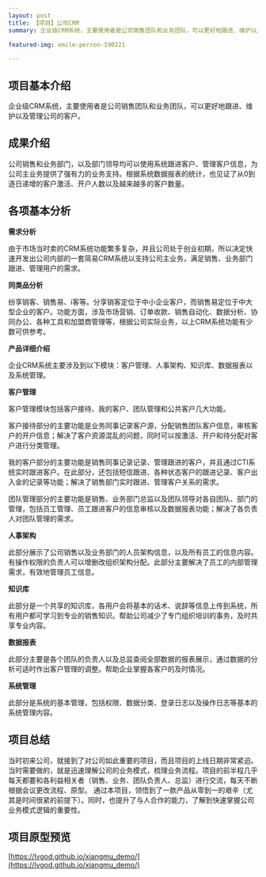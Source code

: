 ```yaml
---
layout: post
title: 【项目】公司CRM
summary: 企业级CRM系统，主要使用者是公司销售团队和业务团队，可以更好地跟进、维护以及管理公司的客户。

featured-img: emile-perron-190221

---
```

## 项目基本介绍 ##
企业级CRM系统，主要使用者是公司销售团队和业务团队，可以更好地跟进、维护以及管理公司的客户。

## 成果介绍 ##
公司销售和业务部门，以及部门领导均可以使用系统跟进客户、管理客户信息，为公司主业务提供了强有力的业务支持。根据系统数据报表的统计，也见证了从0到逐日递增的客户激活、开户人数以及越来越多的客户数量。

## 各项基本分析 ##

**需求分析**

由于市场当时卖的CRM系统功能繁多复杂，并且公司处于创业初期，所以决定快速开发出公司内部的一套简易CRM系统以支持公司主业务，满足销售、业务部门跟进、管理用户的需求。

**同类品分析**

纷享销客、销售易、i客等。分享销客定位于中小企业客户，而销售易定位于中大型企业的客户。功能方面，涉及市场营销、订单收款、销售自动化、数据分析、协同办公、各种工具和加盟商管理等，根据公司实际业务，以上CRM系统功能有少数可供参考。

**产品详细介绍**

企业CRM系统主要涉及到以下模块：客户管理、人事架构、知识库、数据报表以及系统管理。

**客户管理**

客户管理模块包括客户接待、我的客户、团队管理和公共客户几大功能。

客户接待部分的主要功能是业务同事记录客户源，分配销售团队客户信息，审核客户的开户信息；解决了客户资源混乱的问题，同时可以按激活、开户和待分配对客户进行分类管理。

我的客户部分的主要功能是销售同事记录记录、管理跟进的客户，并且通过CTI系统实时跟进客户。在此部分，还包括短信跟进、各种状态客户的跟进记录、客户出入金的记录等功能；解决了销售部门实时跟进、管理客户关系的需求。

团队管理部分的主要功能是销售、业务部门总监以及团队领导对各自团队、部门的管理，包括员工管理、员工跟进客户的信息审核以及数据报表功能；解决了各负责人对团队管理的需求。

**人事架构**

此部分展示了公司销售以及业务部门的人员架构信息，以及所有员工的信息内容。有操作权限的负责人可以增删改组织架构分配。此部分主要解决了员工的内部管理需求，有效地管理员工信息。

**知识库**

此部分是一个共享的知识库，各用户会将基本的话术、说辞等信息上传到系统，所有用户都可学习到专业的销售知识。帮助公司减少了专门组织培训的事务，及时共享专业内容。

**数据报表**

此部分主要是各个团队的负责人以及总监查阅全部数据的报表展示，通过数据的分析可适时作出客户管理的调整。帮助企业掌握各客户的及时情况。

**系统管理**

此部分是系统的基本管理，包括权限、数据分类、登录日志以及操作日志等基本的系统管理内容。

## 项目总结 ##

当时初来公司，就接到了对公司如此重要的项目，而且项目的上线日期非常紧迫。当时需要做的，就是迅速理解公司的业务模式，梳理业务流程。项目的前半程几乎每天都要和各利益相关者（销售、业务、团队负责人、总监）进行交流，每天不断根据会议更改流程、原型。
通过本项目，领悟到了一款产品从零到一的艰辛（尤其是时间很紧的前提下）。同时，也提升了与人合作的能力，了解到快速掌握公司业务模式逻辑的重要性。

## 项目原型预览 ##

[https://lvgod.github.io/xiangmu_demo/](https://lvgod.github.io/xiangmu_demo/)







